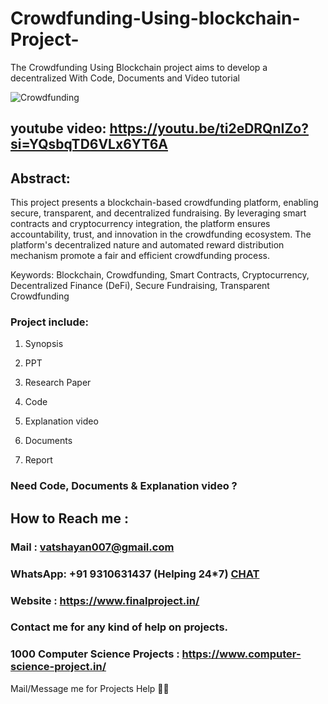 # Crowdfunding-Using-blockchain-Project-
The Crowdfunding Using Blockchain project aims to develop a decentralized With Code, Documents and Video tutorial

![Crowdfunding](https://github.com/user-attachments/assets/51534791-8104-41fc-915f-ffb1ee9cd13b)

## youtube video: https://youtu.be/ti2eDRQnIZo?si=YQsbqTD6VLx6YT6A

## Abstract: 
This project presents a blockchain-based crowdfunding platform, enabling secure, transparent, and decentralized fundraising. By leveraging smart contracts and cryptocurrency integration, the platform ensures accountability, trust, and innovation in the crowdfunding ecosystem. The platform's decentralized nature and automated reward distribution mechanism promote a fair and efficient crowdfunding process.

Keywords: Blockchain, Crowdfunding, Smart Contracts, Cryptocurrency, Decentralized Finance (DeFi), Secure Fundraising, Transparent Crowdfunding

### Project include: 

1. Synopsis

2. PPT

3. Research Paper


4. Code

5. Explanation video

6. Documents

7. Report


### Need Code, Documents & Explanation video ? 

## How to Reach me :

### Mail : vatshayan007@gmail.com 

### WhatsApp: +91 9310631437 (Helping 24*7) **[CHAT](https://wa.me/message/CHWN2AHCPMAZK1)** 

### Website : https://www.finalproject.in/

### Contact me for any kind of help on projects.
### 1000 Computer Science Projects : https://www.computer-science-project.in/


Mail/Message me for Projects Help 🙏🏻
